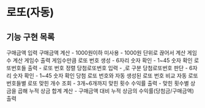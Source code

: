 # 로또(자동)

## 기능 구현 목록
구매금액 입력
구매금액 계산
	- 1000원이하 미사용
	- 1000원 단위로 끊어서 계산
게임수 계산
게임수 출력
게임수만큼 로또 번호 생성
	- 6자리 숫자 확인
	- 1~45 숫자 확인
로또번호들 출력
	- 로또 번호 정렬
당첨로또번호 입력
	- ,로 구분
당첨로또번호 판단
	- 6자리 숫자 확인
	- 1~45 숫자 확인
당첨 로또 번호와 자동 생성된 로또 번호 비교
자동 로또 번호들별 로또 맞힌 개수 조회
	- 3개~6개까지 맞힌 횟수
수익률 출력
	- 맞힌 횟수별 상금을 곱해 누적 상금 합계 계산
	- 구매금액 대비 누적 상금의 수익률(당첨금/구매금액) 출력
